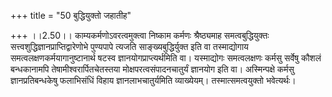 +++
title = "50 बुद्धियुक्तो जहातीह"

+++
।।2.50।। काम्यकर्मणोऽवरत्वमुक्त्वा निष्काम कर्मणः श्रैष्ठ्यमाह
समत्वबुद्धियुक्तः सत्त्वशुद्धिज्ञानप्राप्तिद्वारेणोभे पुण्यपापे त्यजति
साङ्ख्यबुद्धिर्युक्त इति वा तस्माद्योगाय समत्वलक्षणकर्मयागानुष्टानार्थ
षटस्व ज्ञानयोगप्राप्त्यर्थमिति वा। यस्माद्योगः समत्वलक्षणः कर्मसु
सर्वेषु कौशलं बन्धकानामपि तेषामीश्वरार्पितचेतस्तया
मोक्षपरत्वसंपादनचातुर्यं ज्ञानयोग इति वा। अस्मिन्पक्षे कर्मसु
ज्ञानप्रतिबन्धकेषु फलाभिसंधिं विहाय ज्ञानलाभचातुर्यमिति व्याख्येयम्।
तस्मात्समत्वयुक्तो भवेत्यर्थः।  
